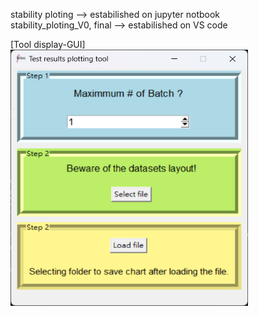 stability ploting --> estabilished on jupyter notbook  
stability_ploting_V0, final --> estabilished on VS code  

[Tool display-GUI]  
<img src="https://github.com/alayah2626517/testing-data-plotting/blob/main/test_data_plotting_tool.png" width="380" height="410"><br>
